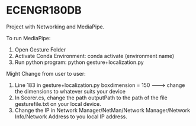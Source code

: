 # ECENGR180DB

Project with Networking and MediaPipe.

To run MediaPipe:
1. Open Gesture Folder
2. Activate Conda Environment: conda activate (environment name)
3. Run python program: python gesture+localization.py


Might Change from user to user:
1. Line 183 in gesture+localization.py   boxdimension = 150 ---> change the dimensions to whatever suits your device
2. In Scorer.cs, change the path outputPath to the path of the file gesturefile.txt on your local device.
3. Change the IP in Network Manager/NetMan/Network Manager/Network Info/Network Address to you local IP address.
